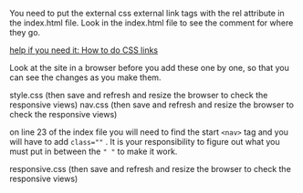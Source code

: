 You need to put the external css external link tags with the rel attribute
in the index.html file. Look in the index.html file to see the comment for where they go.

[help if you need it: How to do CSS links](http://www.w3schools.com/css/css_howto.asp)

Look at the site in a browser before you add these one by one, so that you can see the changes as you make them.

style.css      (then save and refresh and resize the browser to check the responsive views)
nav.css        (then save and refresh and resize the browser to check the responsive views)

on line 23 of the index file you will need to find the start ```<nav>``` tag and you will have to add ```class=""``` . It is your responsibility to figure out what you must put in between the ```" "``` to make it work.

responsive.css (then save and refresh and resize the browser to check the responsive views)
